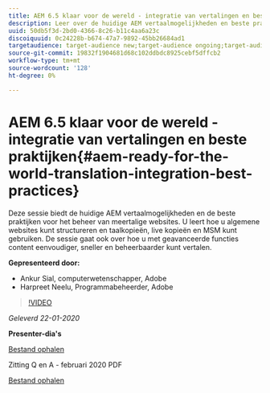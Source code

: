```yaml
---
title: AEM 6.5 klaar voor de wereld - integratie van vertalingen en beste praktijken
description: Leer over de huidige AEM vertaalmogelijkheden en beste praktijken voor het beheren van meertalige websites. Leer hoe u algemene websites kunt structureren, taalkopieën, live kopieën en MSM kunt gebruiken. Met geavanceerde functies kunt u content eenvoudiger, sneller en beheerbaarder vertalen.
uuid: 50db5f3d-2bd0-4366-8c26-b11c4aa6a23c
discoiquuid: 0c24228b-b674-47a7-9892-45bb26684ad1
targetaudience: target-audience new;target-audience ongoing;target-audience upgrader
source-git-commit: 19832f1904681d68c102ddbdc8925cebf5dffcb2
workflow-type: tm+mt
source-wordcount: '128'
ht-degree: 0%

---
```



# AEM 6.5 klaar voor de wereld - integratie van vertalingen en beste praktijken{#aem-ready-for-the-world-translation-integration-best-practices}

Deze sessie biedt de huidige AEM vertaalmogelijkheden en de beste praktijken voor het beheer van meertalige websites. U leert hoe u algemene websites kunt structureren en taalkopieën, live kopieën en MSM kunt gebruiken. De sessie gaat ook over hoe u met geavanceerde functies content eenvoudiger, sneller en beheerbaarder kunt vertalen.

**Gepresenteerd door:**

* Ankur Sial, computerwetenschapper, Adobe
* Harpreet Neelu, Programmabeheerder, Adobe

>[!VIDEO](https://video.tv.adobe.com/v/31153?quality=9)

*Geleverd 22-01-2020*

**Presenter-dia&#39;s**

[Bestand ophalen](assets/gems-2020-translations.pdf)

Zitting Q en A - februari 2020 PDF

[Bestand ophalen](assets/aem-gems-translationqnafeb2020.pdf)
